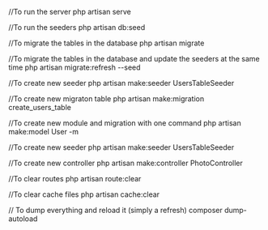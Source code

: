 //To run the server
php artisan serve

//To run the seeders
php artisan db:seed

//To migrate the tables in the database
php artisan migrate

//To migrate the tables in the database and update the seeders at the same time
php artisan migrate:refresh --seed

//To create new seeder
php artisan make:seeder UsersTableSeeder

//To create new migraton table
php artisan make:migration create_users_table

//To create new module and migration with one command
php artisan make:model User -m

//To create new seeder
php artisan make:seeder UsersTableSeeder

//To create new controller
php artisan make:controller PhotoController

//To clear routes
php artisan route:clear

//To clear cache files
php artisan cache:clear

// To dump everything and reload it (simply a refresh)
composer dump-autoload
